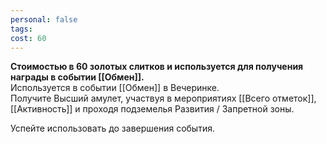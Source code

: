 ```yaml
---
personal: false
tags: 
cost: 60
---
```

**Стоимостью в 60 золотых слитков и используется для получения награды в событии [[Обмен]].**   
Используется в событии [[Обмен]] в Вечеринке.  
Получите Высший амулет, участвуя в мероприятиях [[Всего отметок]], [[Активность]] и проходя подземелья Развития / Запретной зоны.  
  
Успейте использовать до завершения события.